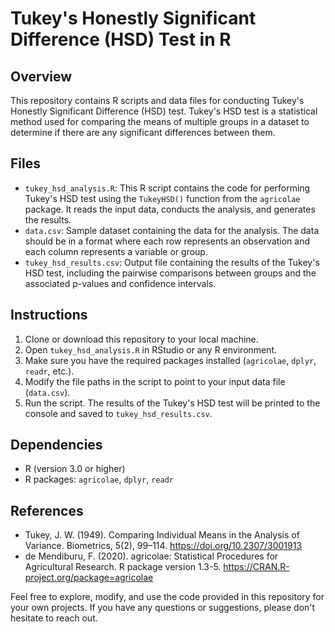# Tukey's Honestly Significant Difference (HSD) Test in R

## Overview
This repository contains R scripts and data files for conducting Tukey's Honestly Significant Difference (HSD) test. Tukey's HSD test is a statistical method used for comparing the means of multiple groups in a dataset to determine if there are any significant differences between them.

## Files
- `tukey_hsd_analysis.R`: This R script contains the code for performing Tukey's HSD test using the `TukeyHSD()` function from the `agricolae` package. It reads the input data, conducts the analysis, and generates the results.
- `data.csv`: Sample dataset containing the data for the analysis. The data should be in a format where each row represents an observation and each column represents a variable or group.
- `tukey_hsd_results.csv`: Output file containing the results of the Tukey's HSD test, including the pairwise comparisons between groups and the associated p-values and confidence intervals.

## Instructions
1. Clone or download this repository to your local machine.
2. Open `tukey_hsd_analysis.R` in RStudio or any R environment.
3. Make sure you have the required packages installed (`agricolae`, `dplyr`, `readr`, etc.).
4. Modify the file paths in the script to point to your input data file (`data.csv`).
5. Run the script. The results of the Tukey's HSD test will be printed to the console and saved to `tukey_hsd_results.csv`.

## Dependencies
- R (version 3.0 or higher)
- R packages: `agricolae`, `dplyr`, `readr`

## References
- Tukey, J. W. (1949). Comparing Individual Means in the Analysis of Variance. Biometrics, 5(2), 99–114. https://doi.org/10.2307/3001913
- de Mendiburu, F. (2020). agricolae: Statistical Procedures for Agricultural Research. R package version 1.3-5. https://CRAN.R-project.org/package=agricolae

Feel free to explore, modify, and use the code provided in this repository for your own projects. If you have any questions or suggestions, please don't hesitate to reach out.
